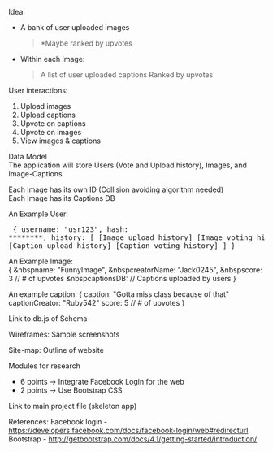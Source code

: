 Idea:
- A bank of user uploaded images
	> *Maybe ranked by upvotes
- Within each image:
	> A list of user uploaded captions
	> Ranked by upvotes

User interactions:
1) Upload images
2) Upload captions
3) Upvote on captions
4) Upvote on images
5) View images & captions

Data Model <br/>
The application will store Users (Vote and Upload history), Images, and Image-Captions

Each Image has its own ID (Collision avoiding algorithm needed) </br>
Each Image has its Captions DB </br>

An Example User: </br> <pre>
{
<t>username: "usr123",
<t>hash: ********,
<t>history: [ [Image upload history] [Image voting history] [Caption upload history] [Caption voting history] ]
} </pre>

An Example Image: </br>
{
&nbspname: "FunnyImage",
&nbspcreatorName: "Jack0245",
&nbspscore: 3 // # of upvotes
&nbspcaptionsDB: // Captions uploaded by users
}

An example caption:
{
	caption: "Gotta miss class because of that"
	captionCreator: "Ruby542"
	score: 5 // # of upvotes
}

Link to db.js of Schema

Wireframes:
Sample screenshots

Site-map:
Outline of website

Modules for research
- 6 points -> Integrate Facebook Login for the web
- 2 points -> Use Bootstrap CSS

Link to main project file (skeleton app)  

References:
Facebook login - https://developers.facebook.com/docs/facebook-login/web#redirecturl
Bootstrap - http://getbootstrap.com/docs/4.1/getting-started/introduction/

